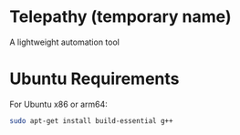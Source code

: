 # Telepathy (temporary name)

A lightweight automation tool

# Ubuntu Requirements

For Ubuntu x86 or arm64:

```bash
sudo apt-get install build-essential g++
```
